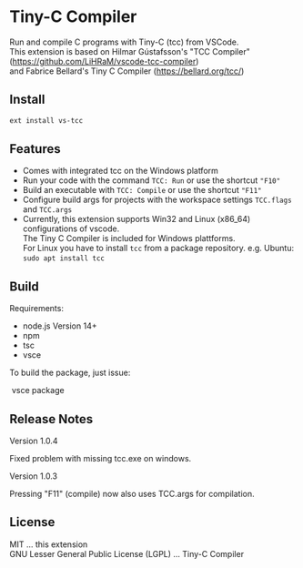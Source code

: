 # Tiny-C Compiler
Run and compile C programs with Tiny-C (tcc) from VSCode.<br/>
This extension is based on Hilmar Gústafsson's "TCC Compiler" (https://github.com/LiHRaM/vscode-tcc-compiler)<br/>
and Fabrice Bellard's Tiny C Compiler (https://bellard.org/tcc/)

## Install 
```sh
ext install vs-tcc
```
## Features
- Comes with integrated tcc on the Windows platform
- Run your code with the command `TCC: Run` or use the shortcut `"F10"`
- Build an executable with `TCC: Compile` or use the shortcut `"F11"` 
- Configure build args for projects with the workspace settings `TCC.flags` and `TCC.args`
- Currently, this extension supports Win32 and Linux (x86_64) configurations of vscode.<br/>
   The Tiny C Compiler is included for Windows plattforms.<br/>
   For Linux you have to install `tcc` from a package repository. e.g. Ubuntu: `sudo apt install tcc`



## Build

Requirements:

- node.js Version 14+
- npm
- tsc
- vsce

To build the package, just issue:

​	vsce package



## Release Notes

Version 1.0.4

Fixed problem with missing tcc.exe on windows.



Version 1.0.3

Pressing "F11" (compile) now also uses TCC.args for compilation.



## License

MIT ... this extension<br/>
GNU Lesser General Public License (LGPL) ... Tiny-C Compiler
